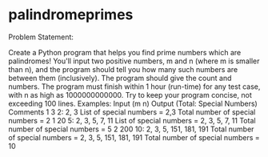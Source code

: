 # palindromeprimes

Problem Statement:

Create a Python program that helps you find prime numbers which are palindromes! You'll input two positive numbers, m and n (where m is smaller than n), and the program should tell you how many such numbers are between them (inclusively). The program should give the count and numbers.
The program must finish within 1 hour (run-time) for any test case, with n as high as 1000000000000. Try to keep your program concise, not exceeding 100 lines.
Examples:
Input (m n) Output (Total: Special Numbers) Comments
1 3
2: 2, 3
List of special numbers = 2,3
Total number of special numbers = 2
1 20
5: 2, 3, 5, 7, 11
List of special numbers = 2, 3, 5, 7, 11
Total number of special numbers = 5
2 200
10: 2, 3, 5, 151, 181, 191
Total number of special numbers = 2, 3, 5, 151, 181, 191
Total number of special numbers = 10


